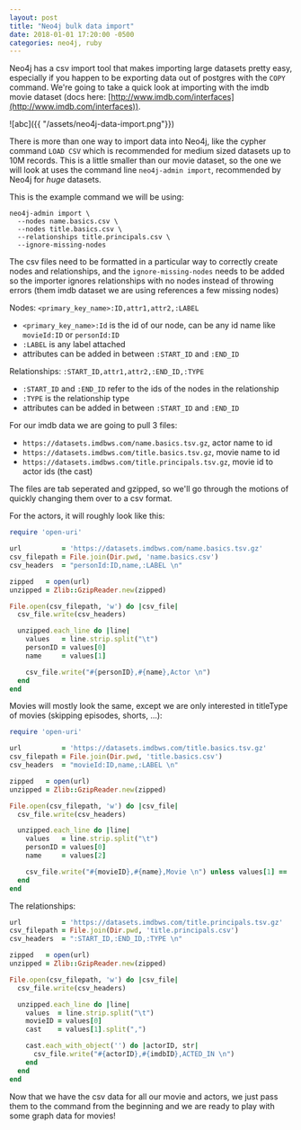 ```yaml
---
layout: post
title: "Neo4j bulk data import"
date: 2018-01-01 17:20:00 -0500
categories: neo4j, ruby
---
```


Neo4j has a csv import tool that makes importing large datasets pretty easy,
especially if you happen to be exporting data out of postgres with the `COPY`
command. We're going to take a quick look at importing with the imdb movie
dataset (docs here: [http://www.imdb.com/interfaces](http://www.imdb.com/interfaces)).

![abc]({{ "/assets/neo4j-data-import.png"}})

There is more than one way to import data into Neo4j, like the cypher
command `LOAD CSV` which is recommended for medium sized datasets up to 10M
records. This is a little smaller than our movie dataset, so the one we will
look at uses the command line `neo4j-admin import`, recommended by Neo4j for
*huge* datasets.

This is the example command we will be using:

```shell
neo4j-admin import \
  --nodes name.basics.csv \
  --nodes title.basics.csv \
  --relationships title.principals.csv \
  --ignore-missing-nodes
```

The csv files need to be formatted in a particular way to correctly create nodes
and relationships, and the `ignore-missing-nodes` needs to be added so the
importer ignores relationships with no nodes instead of throwing errors (them
imdb dataset we are using references a few missing nodes)

Nodes: `<primary_key_name>:ID,attr1,attr2,:LABEL`
* `<primary_key_name>:Id` is the id of our node, can be any id name like
`movieId:ID` or `personId:ID`
* `:LABEL` is any label attached
* attributes can be added in between `:START_ID` and `:END_ID`

Relationships: `:START_ID,attr1,attr2,:END_ID,:TYPE`
* `:START_ID` and `:END_ID` refer to the ids of the nodes in the
relationship
* `:TYPE` is the relationship type
* attributes can be added in between `:START_ID` and `:END_ID`

For our imdb data we are going to pull 3 files:
* `https://datasets.imdbws.com/name.basics.tsv.gz`, actor name to id
* `https://datasets.imdbws.com/title.basics.tsv.gz`, movie name to id
* `https://datasets.imdbws.com/title.principals.tsv.gz`, movie id to actor ids
(the cast)

The files are tab seperated and gzipped, so we'll go through the motions of
quickly changing them over to a csv format.

For the actors, it will roughly look like this:
```ruby
require 'open-uri'

url          = 'https://datasets.imdbws.com/name.basics.tsv.gz'
csv_filepath = File.join(Dir.pwd, 'name.basics.csv')
csv_headers  = "personId:ID,name,:LABEL \n"

zipped   = open(url)
unzipped = Zlib::GzipReader.new(zipped)

File.open(csv_filepath, 'w') do |csv_file|
  csv_file.write(csv_headers)

  unzipped.each_line do |line|
    values   = line.strip.split("\t")
    personID = values[0]
    name     = values[1]

    csv_file.write("#{personID},#{name},Actor \n")
  end
end
```

Movies will mostly look the same, except we are only interested in titleType
of movies (skipping episodes, shorts, ...):
```ruby
require 'open-uri'

url          = 'https://datasets.imdbws.com/title.basics.tsv.gz'
csv_filepath = File.join(Dir.pwd, 'title.basics.csv')
csv_headers  = "movieId:ID,name,:LABEL \n"

zipped   = open(url)
unzipped = Zlib::GzipReader.new(zipped)

File.open(csv_filepath, 'w') do |csv_file|
  csv_file.write(csv_headers)

  unzipped.each_line do |line|
    values   = line.strip.split("\t")
    personID = values[0]
    name     = values[2]

    csv_file.write("#{movieID},#{name},Movie \n") unless values[1] == 'movie'
  end
end
```

The relationships:
```ruby
url          = 'https://datasets.imdbws.com/title.principals.tsv.gz'
csv_filepath = File.join(Dir.pwd, 'title.principals.csv')
csv_headers  = ":START_ID,:END_ID,:TYPE \n"

zipped   = open(url)
unzipped = Zlib::GzipReader.new(zipped)

File.open(csv_filepath, 'w') do |csv_file|
  csv_file.write(csv_headers)

  unzipped.each_line do |line|
    values  = line.strip.split("\t")
    movieID = values[0]
    cast    = values[1].split(",")

    cast.each_with_object('') do |actorID, str|
      csv_file.write("#{actorID},#{imdbID},ACTED_IN \n")
    end
  end
end
```

Now that we have the csv data for all our movie and actors, we just pass them
to the command from the beginning and we are ready to play with some graph data
for movies!
